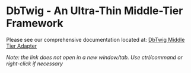 # DbTwig - An Ultra-Thin Middle-Tier Framework

Please see our comprehensive documentation located at: [DbTwig Middle Tier Adapter](https://asteriondb.com/dbtwig-readme/)

*Note: the link does not open in a new window/tab.  Use ctrl/command or right-click if necessary*

